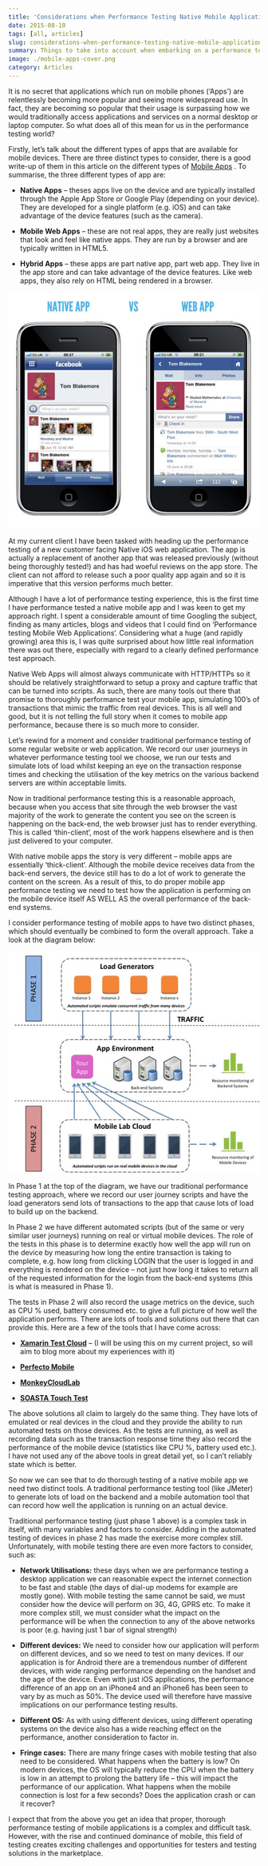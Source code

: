 ```yaml
---
title: 'Considerations when Performance Testing Native Mobile Applications'
date: 2015-08-10
tags: [all, articles]
slug: considerations-when-performance-testing-native-mobile-applications
summary: Things to take into account when embarking on a performance testing exercise of your mobile application
image: ./mobile-apps-cover.png
category: Articles
---
```


It is no secret that applications which run on mobile phones (‘Apps’) are relentlessly becoming more popular and seeing more widespread use. In fact, they are becoming so popular that their usage is surpassing how we would traditionally access applications and services on a normal desktop or laptop computer. So what does all of this mean for us in the performance testing world?

Firstly, let’s talk about the different types of apps that are available for mobile devices. There are three distinct types to consider, there is a good write-up of them in this article on the different types of [Mobile Apps](http://www.nngroup.com/articles/mobile-native-apps/) . To summarise, the three different types of app are:

- **Native Apps** – theses apps live on the device and are typically installed through the Apple App Store or Google Play (depending on your device). They are developed for a single platform (e.g. iOS) and can take advantage of the device features (such as the camera).

- **Mobile Web Apps** – these are not real apps, they are really just websites that look and feel like native apps. They are run by a browser and are typically written in HTML5.

- **Hybrid Apps** – these apps are part native app, part web app. They live in the app store and can take advantage of the device features. Like web apps, they also rely on HTML being rendered in a browser.

![Native app vs Web app](./App-vs-Web.jpg)

At my current client I have been tasked with heading up the performance testing of a new customer facing Native iOS web application. The app is actually a replacement of another app that was released previously (without being thoroughly tested!) and has had woeful reviews on the app store. The client can not afford to release such a poor quality app again and so it is imperative that this version performs much better.

Although I have a lot of performance testing experience, this is the first time I have performance tested a native mobile app and I was keen to get my approach right. I spent a considerable amount of time Googling the subject, finding as many articles, blogs and videos that I could find on ‘Performance testing Mobile Web Applications‘. Considering what a huge (and rapidly growing) area this is, I was quite surprised about how little real information there was out there, especially with regard to a clearly defined performance test approach.

Native Web Apps will almost always communicate with HTTP/HTTPs so it should be relatively straightforward to setup a proxy and capture traffic that can be turned into scripts. As such, there are many tools out there that promise to thoroughly performance test your mobile app, simulating 100’s of transactions that mimic the traffic from real devices. This is all well and good, but it is not telling the full story when it comes to mobile app performance, because there is so much more to consider.

Let’s rewind for a moment and consider traditional performance testing of some regular website or web application. We record our user journeys in whatever performance testing tool we choose, we run our tests and simulate lots of load whilst keeping an eye on the transaction response times and checking the utilisation of the key metrics on the various backend servers are within acceptable limits.

Now in traditional performance testing this is a reasonable approach, because when you access that site through the web browser the vast majority of the work to generate the content you see on the screen is happening on the back-end, the web browser just has to render everything. This is called ‘thin-client‘, most of the work happens elsewhere and is then just delivered to your computer.

With native mobile apps the story is very different – mobile apps are essentially ‘thick-client‘. Although the mobile device receives data from the back-end servers, the device still has to do a lot of work to generate the content on the screen. As a result of this, to do proper mobile app performance testing we need to test how the application is performing on the mobile device itself AS WELL AS the overall performance of the back-end systems.

I consider performance testing of mobile apps to have two distinct phases, which should eventually be combined to form the overall approach. Take a look at the diagram below:

![Performance Test Approach for Mobile App](./BlogTestApproachDiagram.jpg)

In Phase 1 at the top of the diagram, we have our traditional performance testing approach, where we record our user journey scripts and have the load generators send lots of transactions to the app that cause lots of load to build up on the backend.

In Phase 2 we have different automated scripts (but of the same or very similar user journeys) running on real or virtual mobile devices. The role of the tests in this phase is to determine exactly how well the app will run on the device by measuring how long the entire transaction is taking to complete, e.g. how long from clicking LOGIN that the user is logged in and everything is rendered on the device – not just how long it takes to return all of the requested information for the login from the back-end systems (this is what is measured in Phase 1).

The tests in Phase 2 will also record the usage metrics on the device, such as CPU % used, battery consumed etc. to give a full picture of how well the application performs. There are lots of tools and solutions out there that can provide this. Here are a few of the tools that I have come across:

- **[Xamarin Test Cloud](http://xamarin.com/test-cloud)** – (I will be using this on my current project, so will aim to blog more about my experiences with it)

- **[Perfecto Mobile](http://www.perfectomobile.com/)**

- **[MonkeyCloudLab](https://www.cloudmonkeymobile.com/)**

- **[SOASTA Touch Test](http://www.soasta.com/touchtest/)**

The above solutions all claim to largely do the same thing. They have lots of emulated or real devices in the cloud and they provide the ability to run automated tests on those devices. As the tests are running, as well as recording data such as the transaction response time they also record the performance of the mobile device (statistics like CPU %, battery used etc.). I have not used any of the above tools in great detail yet, so I can’t reliably state which is better.

So now we can see that to do thorough testing of a native mobile app we need two distinct tools. A traditional performance testing tool (like JMeter) to generate lots of load on the backend and a mobile automation tool that can record how well the application is running on an actual device.

Traditional performance testing (just phase 1 above) is a complex task in itself, with many variables and factors to consider. Adding in the automated testing of devices in phase 2 has made the exercise more complex still. Unfortunately, with mobile testing there are even more factors to consider, such as:

- **Network Utilisations:** these days when we are performance testing a desktop application we can reasonable expect the internet connection to be fast and stable (the days of dial-up modems for example are mostly gone). With mobile testing the same cannot be said, we must consider how the device will perform on 3G, 4G, GPRS etc. To make it more complex still, we must consider what the impact on the performance will be when the connection to any of the above networks is poor (e.g. having just 1 bar of signal strength)

- **Different devices:** We need to consider how our application will perform on different devices, and so we need to test on many devices. If our application is for Android there are a tremendous number of different devices, with wide ranging performance depending on the handset and the age of the device. Even with just iOS applications, the performance difference of an app on an iPhone4 and an iPhone6 has been seen to vary by as much as 50%. The device used will therefore have massive implications on our performance testing results.

- **Different OS:** As with using different devices, using different operating systems on the device also has a wide reaching effect on the performance, another consideration to factor in.

- **Fringe cases:** There are many fringe cases with mobile testing that also need to be considered. What happens when the battery is low? On modern devices, the OS will typically reduce the CPU when the battery is low in an attempt to prolong the battery life – this will impact the performance of our application. What happens when the mobile connection is lost for a few seconds? Does the application crash or can it recover?

I expect that from the above you get an idea that proper, thorough performance testing of mobile applications is a complex and difficult task. However, with the rise and continued dominance of mobile, this field of testing creates exciting challenges and opportunities for testers and testing solutions in the marketplace.
